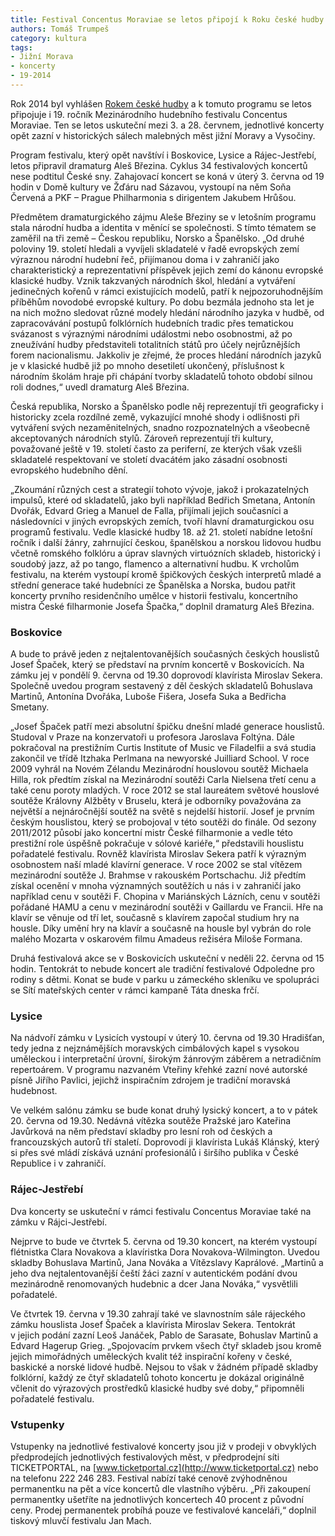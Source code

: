 ```yaml
---
title: Festival Concentus Moraviae se letos připojí k Roku české hudby
authors: Tomáš Trumpeš
category: kultura
tags:
- Jižní Morava
- koncerty
- 19-2014
---
```


Rok 2014 byl vyhlášen [Rokem české hudby](http://www.rokceskehudby.cz) a k tomuto programu se letos připojuje i 19. ročník Mezinárodního hudebního festivalu Concentus Moraviae. Ten se letos uskuteční mezi 3. a 28. červnem, jednotlivé koncerty opět zazní v historických sálech malebných měst jižní Moravy a Vysočiny.

Program festivalu, který opět navštíví i Boskovice, Lysice a Rájec-Jestřebí, letos připravil dramaturg Aleš Březina. Cyklus 34 festivalových koncertů nese podtitul České sny. Zahajovací koncert se koná v úterý 3. června od 19 hodin v Domě kultury ve Žďáru nad Sázavou, vystoupí na něm Soňa Červená a PKF – Prague Philharmonia s dirigentem Jakubem Hrůšou.

Předmětem dramaturgického zájmu Aleše Březiny se v letošním programu stala národní hudba a identita v měnící se společnosti. S tímto tématem se zaměřil na tři země – Českou republiku, Norsko a Španělsko. „Od druhé poloviny 19. století hledali a vyvíjeli skladatelé v řadě evropských zemí výraznou národní hudební řeč, přijímanou doma i v zahraničí jako charakteristický a reprezentativní příspěvek jejich zemí do kánonu evropské klasické hudby. Vznik takzvaných národních škol, hledání a vytváření jedinečných kořenů v rámci existujících modelů, patří k nejpozoruhodnějším příběhům novodobé evropské kultury. Po dobu bezmála jednoho sta let je na nich možno sledovat různé modely hledání národního jazyka v hudbě, od zapracovávání postupů folklórních hudebních tradic přes tematickou svázanost s výraznými národními událostmi nebo osobnostmi, až po zneužívání hudby představiteli totalitních států pro účely nejrůznějších forem nacionalismu. Jakkoliv je zřejmé, že proces hledání národních jazyků je v klasické hudbě již po mnoho desetiletí ukončený, příslušnost k národním školám hraje při chápání tvorby skladatelů tohoto období silnou roli dodnes,“ uvedl dramaturg Aleš Březina. 

Česká republika, Norsko a Španělsko podle něj reprezentují tři geograficky i historicky zcela rozdílné země, vykazující mnohé shody i odlišnosti při vytváření svých nezaměnitelných, snadno rozpoznatelných a všeobecně akceptovaných národních stylů. Zároveň reprezentují tři kultury, považované ještě v 19. století často za periferní, ze kterých však vzešli skladatelé respektovaní ve století dvacátém jako zásadní osobnosti evropského hudebního dění. 

„Zkoumání různých cest a strategií tohoto vývoje, jakož i prokazatelných impulsů, které od skladatelů, jako byli například Bedřich Smetana, Antonín Dvořák, Edvard Grieg a Manuel de Falla, přijímali jejich současníci a následovníci v jiných evropských zemích, tvoří hlavní dramaturgickou osu programů festivalu. Vedle klasické hudby 18. až 21. století nabídne letošní ročník i další žánry, zahrnující českou, španělskou a norskou lidovou hudbu včetně romského folklóru a úprav slavných virtuózních skladeb, historický i soudobý jazz, až po tango, flamenco a alternativní hudbu. K vrcholům festivalu, na kterém vystoupí kromě špičkových českých interpretů mladé a střední generace také hudebníci ze Španělska a Norska, budou patřit koncerty prvního residenčního umělce v historii festivalu, koncertního mistra České filharmonie Josefa Špačka,“ doplnil dramaturg Aleš Březina.

### Boskovice

A bude to právě jeden z nejtalentovanějších současných českých houslistů Josef Špaček, který se představí na prvním koncertě v Boskovicích. Na zámku jej v pondělí 9. června od 19.30 doprovodí klavírista Miroslav Sekera. Společně uvedou program sestavený z děl českých skladatelů Bohuslava Martinů, Antonína Dvořáka, Luboše Fišera, Josefa Suka a Bedřicha Smetany. 

„Josef Špaček patří mezi absolutní špičku dnešní mladé generace houslistů. Studoval v Praze na konzervatoři u profesora Jaroslava Foltýna. Dále pokračoval na prestižním Curtis Institute of Music ve Filadelfii a svá studia zakončil ve třídě Itzhaka Perlmana na newyorské Juilliard School. V roce 2009 vyhrál na Novém Zélandu Mezinárodní houslovou soutěž Michaela Hilla, rok předtím získal na Mezinárodní soutěži Carla Nielsena třetí cenu a také cenu poroty mladých. V roce 2012 se stal laureátem světové houslové soutěže Královny Alžběty v Bruselu, která je odborníky považována za největší a nejnáročnější soutěž na světě s nejdelší historií. Josef je prvním českým houslistou, který se probojoval v této soutěži do finále. Od sezony 2011/2012 působí jako koncertní mistr České filharmonie a vedle této prestižní role úspěšně pokračuje v sólové kariéře,“ představili houslistu pořadatelé festivalu. Rovněž klavírista Miroslav Sekera patří k výrazným osobnostem naší mladé klavírní generace. V roce 2002 se stal vítězem mezinárodní soutěže J. Brahmse v rakouském Portschachu. Již předtím získal ocenění v mnoha významných soutěžích u nás i v zahraničí jako například cenu v soutěži F. Chopina v Mariánských Lázních, cenu v soutěži pořádané HAMU a cenu v mezinárodní soutěži v Gaillardu ve Francii. Hře na klavír se věnuje od tří let, současně s klavírem započal studium hry na housle. Díky umění hry na klavír a současně na housle byl vybrán do role malého Mozarta v oskarovém filmu Amadeus režiséra Miloše Formana. 

Druhá festivalová akce se v Boskovicích uskuteční v neděli 22. června od 15 hodin. Tentokrát to nebude koncert ale tradiční festivalové Odpoledne pro rodiny s dětmi. Konat se bude v parku u zámeckého skleníku ve spolupráci se Sítí mateřských center v rámci kampaně Táta dneska frčí.

### Lysice

Na nádvoří zámku v Lysicích vystoupí v úterý 10. června od 19.30 Hradišťan, tedy jedna z nejznámějších moravských cimbálových kapel s vysokou uměleckou i interpretační úrovní, širokým žánrovým záběrem a netradičním repertoárem. V programu nazvaném Vteřiny křehké zazní nové autorské písně Jiřího Pavlici, jejichž inspiračním zdrojem je tradiční moravská hudebnost.

Ve velkém salónu zámku se bude konat druhý lysický koncert, a to v pátek 20. června od 19.30. Nedávná vítězka soutěže Pražské jaro Kateřina Javůrková na něm představí skladby pro lesní roh od českých a francouzských autorů tří staletí. Doprovodí ji klavírista Lukáš Klánský, který si přes své mládí získává uznání profesionálů i širšího publika v České Republice i v zahraničí.

### Rájec-Jestřebí

Dva koncerty se uskuteční v rámci festivalu Concentus Moraviae také na zámku v Rájci-Jestřebí.

Nejprve to bude ve čtvrtek 5. června od 19.30 koncert, na kterém vystoupí flétnistka Clara Novakova a klavíristka Dora Novakova-Wilmington. Uvedou skladby Bohuslava Martinů, Jana Nováka a Vítězslavy Kaprálové. „Martinů a jeho dva nejtalentovanější čeští žáci zazní v autentickém podání dvou mezinárodně renomovaných hudebnic a dcer Jana Nováka,“ vysvětlili pořadatelé.

Ve čtvrtek 19. června v 19.30 zahrají také ve slavnostním sále rájeckého zámku houslista Josef Špaček a klavírista Miroslav Sekera. Tentokrát v jejich podání zazní Leoš Janáček, Pablo de Sarasate, Bohuslav Martinů a Edvard Hagerup Grieg. „Spojovacím prvkem všech čtyř skladeb jsou kromě jejich mimořádných uměleckých kvalit též inspirační kořeny v české, baskické a norské lidové hudbě. Nejsou to však v žádném případě skladby folklórní, každý ze čtyř skladatelů tohoto koncertu je dokázal originálně včlenit do výrazových prostředků klasické hudby své doby,“ připomněli pořadatelé festivalu.

### Vstupenky

Vstupenky na jednotlivé festivalové koncerty jsou již v prodeji v obvyklých předprodejích jednotlivých festivalových měst, v předprodejní síti TICKETPORTAL, na [www.ticketportal.cz](http://www.ticketportal.cz) nebo na telefonu 222 246 283. Festival nabízí také cenově zvýhodněnou permanentku na pět a více koncertů dle vlastního výběru. „Při zakoupení permanentky ušetříte na jednotlivých koncertech 40 procent z původní ceny. Prodej permanentek probíhá pouze ve festivalové kanceláři,“ doplnil tiskový mluvčí festivalu Jan Mach.